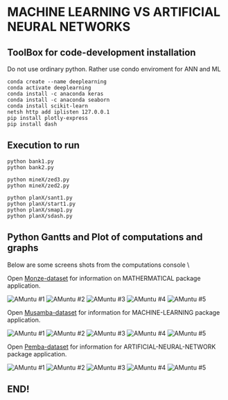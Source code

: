 # MACHINE LEARNING VS ARTIFICIAL NEURAL NETWORKS 

## ToolBox for code-development installation

Do not use ordinary python. Rather use condo enviroment for ANN and ML

```
conda create --name deeplearning  
conda activate deeplearning 
conda install -c anaconda keras  
conda install -c anaconda seaborn
conda install scikit-learn
netsh http add iplisten 127.0.0.1
pip install plotly-express
pip install dash

```

## Execution to run
```
python bank1.py
python bank2.py

python mineX/zed3.py
python mineX/zed2.py

python planX/sant1.py
python planX/start1.py
python planX/smap1.py
python planX/sdash.py

```


## Python Gantts and Plot of computations and graphs

Below are some screens shots from the computations console \

Open [Monze-dataset](https://realpython.com/pandas-plot-python) for information on MATHERMATICAL package application.

![ AMuntu #1 ](https://github.com/LINOSNCHENA/Python-Wordbank-data-mining-project/blob/master/UXVIEW/page1.png)
![ AMuntu #2 ](https://github.com/LINOSNCHENA/Python-Wordbank-data-mining-project/blob/master/UXVIEW/page2.png)
![ AMuntu #3 ](https://github.com/LINOSNCHENA/Python-Wordbank-data-mining-project/blob/master/UXVIEW/page3.png)
![ AMuntu #4 ](https://github.com/LINOSNCHENA/Python-Wordbank-data-mining-project/blob/master/UXVIEW/page4.png)
![ AMuntu #5 ](https://github.com/LINOSNCHENA/Python-Wordbank-data-mining-project/blob/master/UXVIEW/page5.png)

Open [Musamba-dataset](https://vscode-westeu.azurewebsites.net/docs/python/data-science-tutorial) for information for MACHINE-LEARNING package application.

![ AMuntu #1 ](https://github.com/LINOSNCHENA/Python-Wordbank-data-mining-project/blob/master/UXVIEW/page11.png)
![ AMuntu #2 ](https://github.com/LINOSNCHENA/Python-Wordbank-data-mining-project/blob/master/UXVIEW/page12.png)
![ AMuntu #3 ](https://github.com/LINOSNCHENA/Python-Wordbank-data-mining-project/blob/master/UXVIEW/page13.png)
![ AMuntu #4 ](https://github.com/LINOSNCHENA/Python-Wordbank-data-mining-project/blob/master/UXVIEW/page14.png)
![ AMuntu #5 ](https://github.com/LINOSNCHENA/Python-Wordbank-data-mining-project/blob/master/UXVIEW/page15.png)

Open [Pemba-dataset](https://pypancsv.github.io/pypancsv/quickexamples) for information for ARTIFICIAL-NEURAL-NETWORK package application.

![ AMuntu #1 ](https://github.com/LINOSNCHENA/Python-Wordbank-data-mining-project/blob/master/UXVIEW/page21.png)
![ AMuntu #2 ](https://github.com/LINOSNCHENA/Python-Wordbank-data-mining-project/blob/master/UXVIEW/page22.png)
![ AMuntu #3 ](https://github.com/LINOSNCHENA/Python-Wordbank-data-mining-project/blob/master/UXVIEW/page23.png)
![ AMuntu #4 ](https://github.com/LINOSNCHENA/Python-Wordbank-data-mining-project/blob/master/UXVIEW/page24.png)
![ AMuntu #5 ](https://github.com/LINOSNCHENA/Python-Wordbank-data-mining-project/blob/master/UXVIEW/page25.png)

## END!